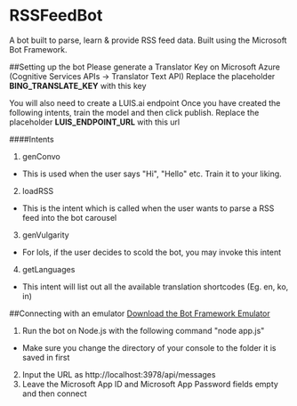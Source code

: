 # RSSFeedBot
A bot built to parse, learn &amp; provide RSS feed data. Built using the Microsoft Bot Framework.

##Setting up the bot
Please generate a Translator Key on Microsoft Azure (Cognitive Services APIs -> Translator Text API)
Replace the placeholder **BING_TRANSLATE_KEY** with this key

You will also need to create a LUIS.ai endpoint
Once you have created the following intents, train the model and then click publish.
Replace the placeholder **LUIS_ENDPOINT_URL** with this url

####Intents
1. genConvo
  * This is used when the user says "Hi", "Hello" etc. Train it to your liking.
2. loadRSS
  * This is the intent which is called when the user wants to parse a RSS feed into the bot carousel
3. genVulgarity
  * For lols, if the user decides to scold the bot, you may invoke this intent
4. getLanguages
  * This intent will list out all the available translation shortcodes (Eg. en, ko, in)

##Connecting with an emulator
[Download the Bot Framework Emulator](https://emulator.botframework.com/)

1. Run the bot on Node.js with the following command "node app.js"
  * Make sure you change the directory of your console to the folder it is saved in first
2. Input the URL as http://localhost:3978/api/messages
3. Leave the Microsoft App ID and Microsoft App Password fields empty and then connect
